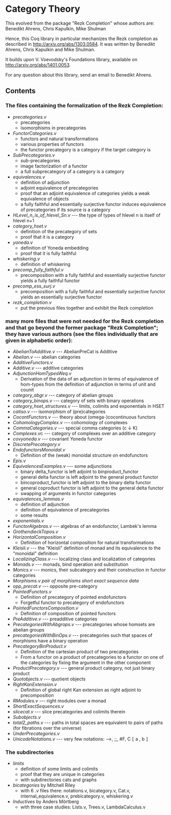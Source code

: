 Category Theory
===============

This evolved from the package "Rezk Completion" whose authors are: Benedikt Ahrens, Chris Kapulkin, Mike Shulman

Hence, this Coq library in particular mechanizes the Rezk completion as described in
http://arxiv.org/abs/1303.0584.
It was written by Benedikt Ahrens, Chris Kapulkin and Mike Shulman.

It builds upon V. Voevodsky's Foundations library, available on
http://arxiv.org/abs/1401.0053.

For any question about this library, send an email to Benedikt Ahrens.

## Contents

### The files containing the formalization of the Rezk Completion:

* *precategories.v*
  * precategories
  * isomorphisms in precategories
* *FunctorCategories.v*
  * functors and natural transformations
  * various properties of functors
  * the functor precategory is a category if the target category is
* *SubPrecategories.v*
  * sub-precategories
  * image factorization of a functor
  * a full subprecategory of a category is a category
* *equivalences.v*
  * definition of adjunction
  * adjoint equivalence of precategories
  * proof that an adjoint equivalence of categories yields a weak equivalence of objects
  * a fully faithful and essentially surjective functor induces equivalence of precategories if its source is a category
* *HLevel_n_is_of_hlevel_Sn.v* --- the type of types of hlevel n is itself of hlevel n+1
* *category_hset.v*
  * definition of the precategory of sets
  * proof that it is a category
* *yoneda.v*
  * definition of Yoneda embedding
  * proof that it is fully faithful
* *whiskering.v*
  * definition of whiskering
* *precomp_fully_faithful.v*
  * precomposition with a fully faithful and essentially surjective functor yields a fully faithful functor
* *precomp_ess_surj.v*
  * precomposition with a fully faithful and essentially surjective functor yields an essentially surjective functor
* *rezk_completion.v*
  * put the previous files together and exhibit the Rezk completion

### many more files that were not needed for the Rezk completion and that go beyond the former package "Rezk Completion"; they have various authors (see the files individually that are given in alphabetic order):
* *AbelianToAdditive.v* --- AbelianPreCat is Additive
* *Abelian.v* --- abelian categories
* *AdditiveFunctors.v*
* *Additive.v* --- additive categories
* *AdjunctionHomTypesWeq.v*
  * Derivation of the data of an adjunction in terms of equivalence of hom-types from the definition of adjunction in terms of unit and counit
* *category_abgr.v* --- category of abelian groups
* *category_binops.v* --- category of sets with binary operations
* *category_hset_structures.v* --- limits, colimits and exponentials in HSET
* *catiso.v* --- isomorphism of (pre)categories
* *CocontFunctors.v* --- theory about (omega-)cocontinuous functors
* *CohomologyComplex.v* --- cohomology of complexes
* *CommaCategories.v* --- special comma categories (c ↓ K)
* *Complexes.v*c --- category of complexes over an additive category
* *covyoneda.v* --- covariant Yoneda functor
* *DiscretePrecategory.v*
* *EndofunctorsMonoidal.v*
  * Definition of the (weak) monoidal structure on endofunctors
* *Epis.v*
* *EquivalencesExamples.v* --- some adjunctions
  * binary delta_functor is left adjoint to binproduct_functor
  * general delta functor is left adjoint to the general product
  functor
  * bincoproduct_functor is left adjoint to the binary delta functor
  * general coproduct functor is left adjoint to the general delta
  functor
  * swapping of arguments in functor categories
* *equivalences_lemmas.v*
  * definition of adjunction
  * definition of equivalence of precategories
  * some results
* *exponentials.v*
* *FunctorAlgebras.v* --- algebras of an endofunctor, Lambek's lemma
* *GrothendieckTopos.v*
* *HorizontalComposition.v*
  * Definition of horizontal composition for natural transformations
* *Kleisli.v* --- the "Kleisli" definition of monad and its equivalence to the "monoidal" definition
* *LocalizingClass.v* --- localizing class and localization of categories
* *Monads.v* --- monads, bind operation and substitution
* *Monics.v* --- monics, their subcategory and their construction in functor categories
* *Morphisms.v*
  *pair of morphisms*
  *short exact sequence data*
* *opp_precat.v* --- opposite pre-category
* *PointedFunctors.v*
  * Definition of precategory of pointed endofunctors
  * Forgetful functor to precategory of endofunctors
* *PointedFunctorsComposition.v*
  * Definition of composition of pointed functors
* *PreAdditive.v* --- preadditive categories
* *PrecategoriesWithAbgrops.v* --- precategories whose homsets are abelian groups
* *precategoriesWithBinOps.v* --- precategories such that spaces of morphisms have a binary operation
* *PrecategoryBinProduct.v*
  * Definition of the cartesian product of two precategories
  * From a functor on a product of precategories to a functor on one of the categories by fixing the argument in the other component
* *ProductPrecategory.v* --- general product category, not just binary product
* *Quotobjects.v* --- quotient objects
* *RightKanExtension.v*
  * Definition of global right Kan extension as right adjoint to precomposition
* *RModules.v* --- right modules over a monad
* *ShortExactSequences.v*
* *slicecat.v* --- slice precategories and colimits therein
* *Subobjects.v*
* *total2_paths.v* --- paths in total spaces are equivalent to pairs of paths (for fibrations over the universe)
* *UnderPrecategories.v*
* *UnicodeNotations.v* --- very few notations: -->, ;;, #F, C ⟦ a , b ⟧
  
### The subdirectories

* *limits*
  * definition of some limits and colimits
  * proof that they are unique in categories
  * with subdirectories cats and graphs
* *bicategories* by Mitchell Riley
  * with 6 .v files there: notations.v, bicategory.v, Cat.v, internal_equivalence.v, prebicategory.v, whiskering.v
* *Inductives* by Anders Mörtberg
  * with three case studies: Lists.v, Trees.v, LambdaCalculus.v

